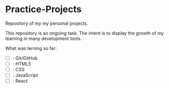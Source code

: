 # Practice-Projects
Repository of my my personal projects.

This repository is an ongoing task. The intent is to display the growth of my learning in many development tools.

What was lerning so far:

- [ ] : Git/GitHub
- [ ] : HTML5
- [ ] : CSS
- [ ] : JavaScript
- [ ] : React
